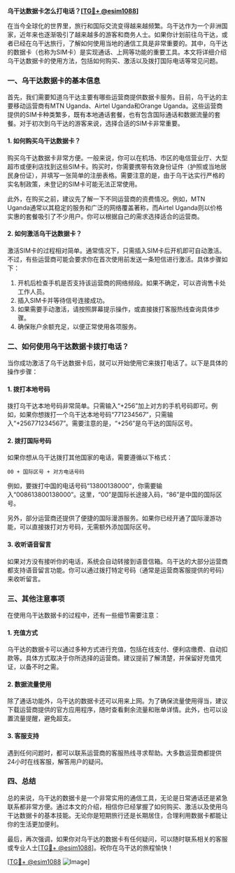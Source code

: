 **乌干达数据卡怎么打电话？[[TG💪+ @esim1088](https://t.me/s/esim1088)]**

在当今全球化的世界里，旅行和国际交流变得越来越频繁。乌干达作为一个非洲国家，近年来也逐渐吸引了越来越多的游客和商务人士。如果你计划前往乌干达，或者已经在乌干达旅行，了解如何使用当地的通信工具是非常重要的。其中，乌干达的数据卡（也称为SIM卡）是实现通话、上网等功能的重要工具。本文将详细介绍乌干达数据卡的使用方法，包括如何购买、激活以及拨打国际电话等常见问题。

### 一、乌干达数据卡的基本信息

首先，我们需要知道乌干达主要有哪些运营商提供数据卡服务。目前，乌干达的主要移动运营商有MTN Uganda、Airtel Uganda和Orange Uganda。这些运营商提供的SIM卡种类繁多，既有本地通话套餐，也有包含国际通话和数据流量的套餐。对于初次到乌干达的游客来说，选择合适的SIM卡非常重要。

#### 1. 如何购买乌干达数据卡？

购买乌干达数据卡非常方便。一般来说，你可以在机场、市区的电信营业厅、大型超市或便利店找到这些SIM卡。购买时，你需要携带有效身份证件（护照或当地居民身份证），并填写一张简单的注册表格。需要注意的是，由于乌干达实行严格的实名制政策，未登记的SIM卡可能无法正常使用。

此外，在购买之前，建议先了解一下不同运营商的资费情况。例如，MTN Uganda通常以其稳定的服务和广泛的网络覆盖著称，而Airtel Uganda则以价格实惠的套餐吸引了不少用户。你可以根据自己的需求选择适合的运营商。

#### 2. 如何激活乌干达数据卡？

激活SIM卡的过程相对简单。通常情况下，只需插入SIM卡后开机即可自动激活。不过，有些运营商可能会要求你在首次使用前发送一条短信进行激活。具体步骤如下：

1. 开机后检查手机是否支持该运营商的网络频段。如果不确定，可以咨询售卡处工作人员。
2. 插入SIM卡并等待信号连接成功。
3. 如果需要手动激活，请按照屏幕提示操作，或直接拨打客服热线查询具体步骤。
4. 确保账户余额充足，以便正常使用各项服务。

### 二、如何使用乌干达数据卡拨打电话？

当你成功激活了乌干达数据卡后，就可以开始使用它来拨打电话了。以下是具体的操作步骤：

#### 1. 拨打本地号码

拨打乌干达本地号码非常简单。只需输入“+256”加上对方的手机号码即可。例如，如果你想拨打一个乌干达本地号码“771234567”，只需输入“+256771234567”。需要注意的是，“+256”是乌干达的国际区号。

#### 2. 拨打国际号码

如果你想从乌干达拨打其他国家的电话，需要遵循以下格式：

```
00 + 国际区号 + 对方电话号码
```

例如，要拨打中国的电话号码“13800138000”，你需要输入“008613800138000”。这里，“00”是国际长途接入码，“86”是中国的国际区号。

另外，部分运营商还提供了便捷的国际漫游服务。如果你已经开通了国际漫游功能，可以直接拨打对方号码，无需额外添加国际区号。

#### 3. 收听语音留言

如果对方没有接听你的电话，系统会自动转接到语音信箱。乌干达的大部分运营商都支持语音留言功能。你可以通过拨打特定号码（通常是运营商客服提供的号码）来收听留言。

### 三、其他注意事项

在使用乌干达数据卡的过程中，还有一些细节需要注意：

#### 1. 充值方式

乌干达的数据卡可以通过多种方式进行充值，包括在线支付、便利店缴费、自动扣款等。具体方式取决于你所选择的运营商。建议提前了解清楚，并保留好充值凭证，以备不时之需。

#### 2. 数据流量使用

除了通话功能外，乌干达的数据卡还可以用来上网。为了确保流量使用得当，建议下载运营商提供的官方应用程序，随时查看剩余流量和账单详情。此外，也可以设置流量提醒，避免超支。

#### 3. 客服支持

遇到任何问题时，都可以联系运营商的客服热线寻求帮助。大多数运营商都提供24小时在线客服，解答用户的疑问。

### 四、总结

总的来说，乌干达的数据卡是一个非常实用的通信工具，无论是日常通话还是紧急联系都非常方便。通过本文的介绍，相信你已经掌握了如何购买、激活以及使用乌干达数据卡的基本技能。无论你是短期旅行还是长期居住，合理利用数据卡都能让你的生活更加便利。

最后，再次强调，如果你对乌干达的数据卡有任何疑问，可以随时联系相关的客服或专业人士[[TG💪+ @esim1088](https://t.me/s/esim1088)]。祝你在乌干达的旅程愉快！

[[TG💪+ @esim1088](https://t.me/s/esim1088) ![Image](https://i.postimg.cc/4NQfJmqS/Snipaste-2025-05-13-00-14-12.png)]